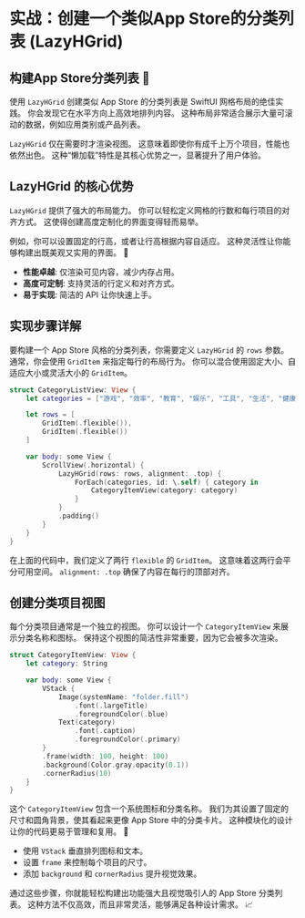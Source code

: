 ﻿# 实战：创建一个类似App Store的分类列表 (LazyHGrid)

## 构建App Store分类列表 📱

使用 `LazyHGrid` 创建类似 App Store 的分类列表是 SwiftUI 网格布局的绝佳实践。 你会发现它在水平方向上高效地排列内容。 这种布局非常适合展示大量可滚动的数据，例如应用类别或产品列表。

`LazyHGrid` 仅在需要时才渲染视图。 这意味着即使你有成千上万个项目，性能也依然出色。 这种“懒加载”特性是其核心优势之一，显著提升了用户体验。

## LazyHGrid 的核心优势

`LazyHGrid` 提供了强大的布局能力。 你可以轻松定义网格的行数和每行项目的对齐方式。 这使得创建高度定制化的界面变得轻而易举。

例如，你可以设置固定的行高，或者让行高根据内容自适应。 这种灵活性让你能够构建出既美观又实用的界面。 🚀

*   **性能卓越**: 仅渲染可见内容，减少内存占用。
*   **高度可定制**: 支持灵活的行定义和对齐方式。
*   **易于实现**: 简洁的 API 让你快速上手。

## 实现步骤详解

要构建一个 App Store 风格的分类列表，你需要定义 `LazyHGrid` 的 `rows` 参数。 通常，你会使用 `GridItem` 来指定每行的布局行为。 你可以混合使用固定大小、自适应大小或灵活大小的 `GridItem`。

```swift
struct CategoryListView: View {
    let categories = ["游戏", "效率", "教育", "娱乐", "工具", "生活", "健康", "美食"]

    let rows = [
        GridItem(.flexible()),
        GridItem(.flexible())
    ]

    var body: some View {
        ScrollView(.horizontal) {
            LazyHGrid(rows: rows, alignment: .top) {
                ForEach(categories, id: \.self) { category in
                    CategoryItemView(category: category)
                }
            }
            .padding()
        }
    }
}
```

在上面的代码中，我们定义了两行 `flexible` 的 `GridItem`。 这意味着这两行会平分可用空间。 `alignment: .top` 确保了内容在每行的顶部对齐。

## 创建分类项目视图

每个分类项目通常是一个独立的视图。 你可以设计一个 `CategoryItemView` 来展示分类名称和图标。 保持这个视图的简洁性非常重要，因为它会被多次渲染。

```swift
struct CategoryItemView: View {
    let category: String

    var body: some View {
        VStack {
            Image(systemName: "folder.fill")
                .font(.largeTitle)
                .foregroundColor(.blue)
            Text(category)
                .font(.caption)
                .foregroundColor(.primary)
        }
        .frame(width: 100, height: 100)
        .background(Color.gray.opacity(0.1))
        .cornerRadius(10)
    }
}
```

这个 `CategoryItemView` 包含一个系统图标和分类名称。 我们为其设置了固定的尺寸和圆角背景，使其看起来更像 App Store 中的分类卡片。 这种模块化的设计让你的代码更易于管理和复用。 🌟

*   使用 `VStack` 垂直排列图标和文本。
*   设置 `frame` 来控制每个项目的尺寸。
*   添加 `background` 和 `cornerRadius` 提升视觉效果。

通过这些步骤，你就能轻松构建出功能强大且视觉吸引人的 App Store 分类列表。 这种方法不仅高效，而且非常灵活，能够满足各种设计需求。 📈


